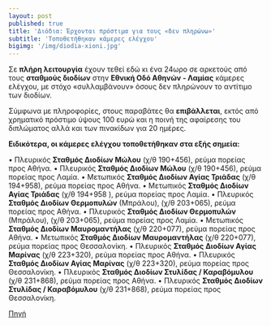 ```yaml
---
layout: post
published: true
title: 'Διόδια: Έρχονται πρόστιμα για τους «δεν πληρώνω»'
subtitle: 'Τοποθετήθηκαν κάμερες ελέγχου'
bigimg: '/img/diodia-xioni.jpg'	
---
```


Σε **πλήρη λειτουργία** έχουν τεθεί εδώ κι ένα 24ωρο σε αρκετούς από τους **σταθμούς διοδίων** στην **Εθνική Οδό Αθηνών - Λαμίας** κάμερες ελέγχου, με στόχο «συλλαμβάνουν» όσους δεν πληρώνουν το αντίτιμο των διοδίων.

Σύμφωνα με πληροφορίες, στους παραβάτες θα **επιβάλλεται**, εκτός από χρηματικό πρόστιμο ύψους 100 ευρώ και η ποινή της αφαίρεσης του διπλώματος αλλά και των πινακίδων για 20 ημέρες.

**Ειδικότερα, οι κάμερες ελέγχου τοποθετήθηκαν στα εξής σημεία:**

• Πλευρικός **Σταθμός Διοδίων Μώλου** (χ/θ 190+456), ρεύμα πορείας προς Αθήνα.
• Πλευρικός **Σταθμός Διοδίων Μώλου** (χ/θ 190+456), ρεύμα πορείας προς Λαμία.
• Μετωπικός **Σταθμός Διοδίων Αγίας Τριάδας** (χ/θ 194+958), ρεύμα πορείας προς Αθήνα.
• Μετωπικός **Σταθμός Διοδίων Αγίας Τριάδας** (χ/θ 194+958 ), ρεύμα πορείας προς Λαμία.
• Πλευρικός **Σταθμός Διοδίων Θερμοπυλών** (Μπράλου), (χ/θ 203+065), ρεύμα πορείας προς Αθήνα.
• Πλευρικός **Σταθμός Διοδίων Θερμοπυλών** (Μπράλου), (χ/θ 203+065), ρεύμα πορείας προς Λαμία.
• Μετωπικός **Σταθμός Διοδίων Μαυρομαντήλας** (χ/θ 220+077), ρεύμα πορείας προς Αθήνα.
• Μετωπικός **Σταθμός Διοδίων Μαυρομαντήλας** (χ/θ 220+077), ρεύμα πορείας προς Θεσσαλονίκη.
• Πλευρικός **Σταθμός Διοδίων Αγίας Μαρίνας** (χ/θ 223+320), ρεύμα πορείας προς Αθήνα.
• Πλευρικός **Σταθμός Διοδίων Αγίας Μαρίνας** (χ/θ 223+320), ρεύμα πορείας προς Θεσσαλονίκη.
• Πλευρικός **Σταθμός Διοδίων Στυλίδας / Καραβόμυλου** (χ/θ 231+868), ρεύμα πορείας προς Αθήνα.
• Πλευρικός **Σταθμός Διοδίων Στυλίδας / Καραβόμυλου** (χ/θ 231+868), ρεύμα πορείας προς Θεσσαλονίκη.



[Πηγή](https://www.cnn.gr/news/ellada/story/167068/diodia-erxontai-prostima-gia-toys-den-plirono-topothetithikan-kameres-elegxoy)


